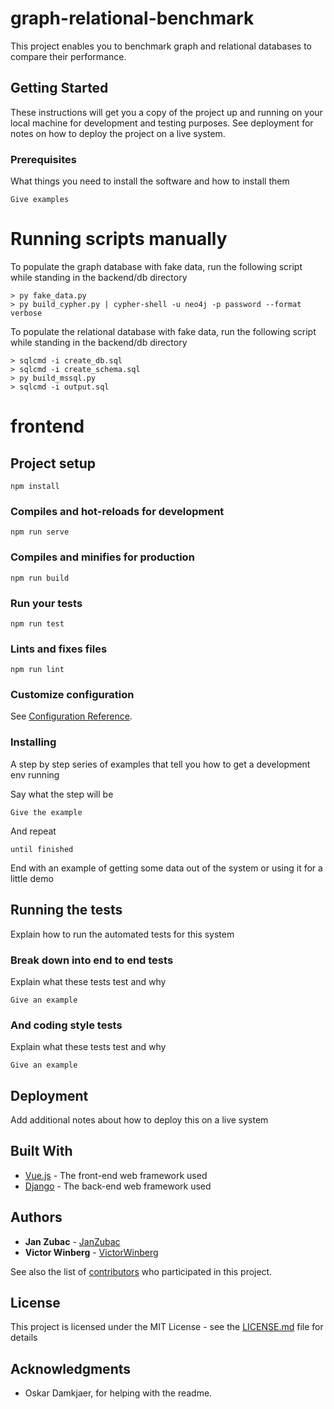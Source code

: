# graph-relational-benchmark

This project enables you to benchmark graph and relational databases to compare their performance.

## Getting Started

These instructions will get you a copy of the project up and running on your local machine for development and testing purposes. See deployment for notes on how to deploy the project on a live system.

### Prerequisites

What things you need to install the software and how to install them

```
Give examples
```

# Running scripts manually
To populate the graph database with fake data, run the following script while standing in the backend/db directory

```
> py fake_data.py
> py build_cypher.py | cypher-shell -u neo4j -p password --format verbose
```

To populate the relational database with fake data, run the following script while standing in the backend/db directory

```
> sqlcmd -i create_db.sql
> sqlcmd -i create_schema.sql
> py build_mssql.py
> sqlcmd -i output.sql

```


# frontend

## Project setup
```
npm install
```

### Compiles and hot-reloads for development
```
npm run serve
```

### Compiles and minifies for production
```
npm run build
```

### Run your tests
```
npm run test
```

### Lints and fixes files
```
npm run lint
```

### Customize configuration
See [Configuration Reference](https://cli.vuejs.org/config/).

### Installing

A step by step series of examples that tell you how to get a development env running

Say what the step will be

```
Give the example
```

And repeat

```
until finished
```

End with an example of getting some data out of the system or using it for a little demo

## Running the tests

Explain how to run the automated tests for this system

### Break down into end to end tests

Explain what these tests test and why

```
Give an example
```

### And coding style tests

Explain what these tests test and why

```
Give an example
```

## Deployment

Add additional notes about how to deploy this on a live system

## Built With

* [Vue.js](https://vuejs.org/) - The front-end web framework used
* [Django](https://www.djangoproject.com/) - The back-end web framework used

## Authors

* **Jan Zubac** - [JanZubac](https://github.com/JanZubac)
* **Victor Winberg** - [VictorWinberg](https://github.com/VictorWinberg)

See also the list of [contributors](https://github.com/VictorWinberg/graph-relational-benchmark/graphs/contributors) who participated in this project.

## License

This project is licensed under the MIT License - see the [LICENSE.md](LICENSE.md) file for details

## Acknowledgments

* Oskar Damkjaer, for helping with the readme.
